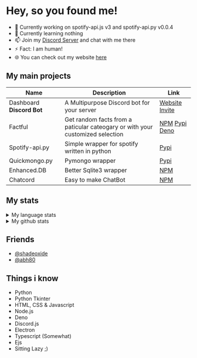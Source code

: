 # Hey, so you found me!

- 🔭 Currently working on spotify-api.js v3 and spotify-api.py v0.0.4
- 🌱 Currently learning nothing
- 📫 Join my [Discord Server](https://discord.gg/FrduEZd) and chat with me there
- ⚡ Fact: I am human!
- 🌐 You can check out my website [here](https://decimaldev.xyz)

## My main projects
| Name | Description | Link |
|------|------|-----------|
| Dashboard **Discord Bot** | A Multipurpose Discord bot for your server | [Website](https://dashboat.repl.co/) [Invite](https://discord.com/oauth2/authorize?client_id=736101542243074108&scope=bot&permissions=8) |
| Factful | Get random facts from a paticular cateogary or with your customized selection | [NPM](https://www.npmjs.com/package/factful.js) [Pypi](https://pypi.org/project/factful.py/) [Deno](https://deno.land/x/factful) |
| Spotify-api.py | Simple wrapper for spotify written in python | [Pypi](https://pypi.org/project/spotify-api.py/) |
| Quickmongo.py | Pymongo wrapper | [Pypi](https://github.com/Scientific-Guy/quickmongo.py) |
| Enhanced.DB | Better Sqlite3 wrapper | [NPM](https://www.npmjs.com/package/enhanced.db) |
| Chatcord | Easy to make ChatBot | [NPM](https://www.npmjs.com/package/chatcord) |

## My stats

<details>
  <summary>My language stats</summary>
  
  ![My GitHub Lang Stats](https://github-readme-stats.vercel.app/api/top-langs/?username=scientific-guy&theme=tokyonight&layout=compact)
</details>

<details>
  <summary>My github stats</summary>
  
  ![My GitHub Stats](https://github-readme-stats.vercel.app/api?username=scientific-guy&count_private=true&show_icons=true&theme=tokyonight)
</details>

## Friends
- [@shadeoxide](https://github.com/shadeoxide)
- [@abh80](https://github.com/abh80)

## Things i know

- Python
- Python Tkinter
- HTML, CSS & Javascript
- Node.js
- Deno
- Discord.js
- Electron
- Typescript (Somewhat)
- Ejs
- Sitting Lazy ;)

